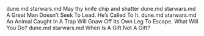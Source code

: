 dune.md starwars.md May thy knife chip and shatter dune.md starwars.md A Great Man Doesn’t Seek To Lead. He’s Called To It. dune.md starwars.md An Animal Caught In A Trap Will Gnaw Off Its Own Leg To Escape. What Will You Do? dune.md starwars.md When Is A Gift Not A Gift?
